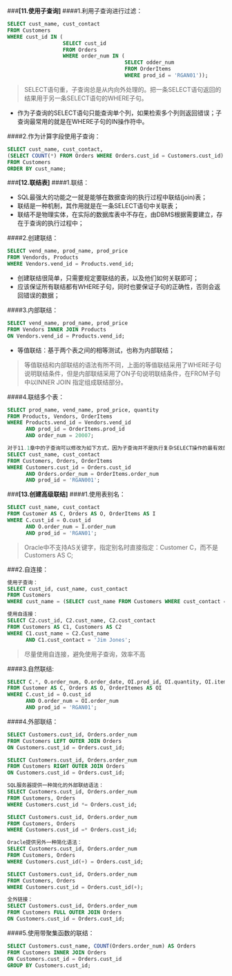 
###**[11.使用子查询]**
####1.利用子查询进行过滤：
```sql
SELECT cust_name, cust_contact
FROM Customers
WHERE cust_id IN (
                  SELECT cust_id
                  FROM Orders
                  WHERE order_num IN (
                                      SELECT odder_num
                                      FROM OrderItems
                                      WHERE prod_id = 'RGAN01'));
```
> SELECT语句重，子查询总是从内向外处理的。把一条SELECT语句返回的结果用于另一条SELECT语句的WHERE子句。

* 作为子查询的SELECT语句只能查询单个列，如果检索多个列则返回错误；子查询最常用的就是在WHERE子句的IN操作符中。

####2.作为计算字段使用子查询：
```sql
SELECT cust_name, cust_contact, 
(SELECT COUNT(*) FROM Orders WHERE Orders.cust_id = Customers.cust_id) AS order_count
FROM Customers
ORDER BY cust_name;
```

###**[12.联结表]**
####1.联结：
+ SQL最强大的功能之一就是能够在数据查询的执行过程中联结(join)表；
+ 联结是一种机制，其作用就是在一条SELECT语句中关联表；
+ 联结不是物理实体，在实际的数据库表中不存在，由DBMS根据需要建立，存在于查询的执行过程中；

####2.创建联结：
```sql
SELECT vend_name, prod_name, prod_price
FROM Vendords, Products
WHERE Vendors.vend_id = Products.vend_id;
```
+ 创建联结很简单，只需要规定要联结的表，以及他们如何关联即可；
+ 应该保证所有联结都有WHERE子句，同时也要保证子句的正确性，否则会返回错误的数据；

####3.内部联结：
```sql
SELECT vend_name, prod_name, prod_price
FROM Vendors INNER JOIN Products
ON Vendors.vend_id = Products.vend_id;
```

+ 等值联结：基于两个表之间的相等测试，也称为内部联结；
> 等值联结和内部联结的语法有所不同，上面的等值联结采用了WHERE子句说明联结条件，但是内部联结采用了ON子句说明联结条件，在FROM子句中以INNER JOIN
指定组成联结部分。

####4.联结多个表：
```sql
SELECT prod_name, vend_name, prod_price, quantity
FROM Products, Vendors, OrderItems
WHERE Products.vend_id = Vendors.vend_id 
      AND prod_id = OrderItems.prod_id
      AND order_num = 20007;
```
```sql
对于11.1章中的子查询可以修改为如下方式，因为子查询并不是执行复杂SELECT操作的最有效的方法：
SELECT cust_name, cust_contact
FROM Customers, Orders, OrderItems
WHERE Customers.cust_id = Orders.cust_id
      AND Orders.order_num = OrderItems.order_num
      AND prod_id = 'RGAN001';
```

###**[13.创建高级联结]**
####1.使用表别名：
```sql
SELECT cust_name, cust_contact
FROM Customer AS C, Orders AS O, OrderItems AS I
WHERE C.cust_id = O.cust_id
      AND O.order_num = I.order_num
      AND prod_id = 'RGAN01';
```
> Oracle中不支持AS关键字，指定别名时直接指定：Customer C，而不是Customers AS C;

###2.自连接：
```sql
使用子查询：
SELECT cust_id, cust_name, cust_contact
FROM Customers
WHERE cust_name = (SELECT cust_name FROM Customers WHERE cust_contact = 'Jim Jones');
```
```sql
使用自连接：
SELECT C2.cust_id, C2.cust_name, C2.cust_contact
FROM Customers AS C1, Customers AS C2
WHERE C1.cust_name = C2.Cust_name 
      AND C1.cust_contact = 'Jim Jones';
```
> 尽量使用自连接，避免使用子查询，效率不高

####3.自然联结:
```sql
SELECT C.*, O.order_num, O.order_date, OI.prod_id, OI.quantity, OI.item_price
FROM Customer AS C, Orders AS O, OrderItemes AS OI
WHERE C.cust_id = O.cust_id
      AND O.order_num = OI.order_num
      AND prod_id = 'RGAN01';
```

####4.外部联结：
```sql
SELECT Customers.cust_id, Orders.order_num
FROM Customers LEFT OUTER JOIN Orders
ON Customers.cust_id = Orders.cust_id;

SELECT Customers.cust_id, Orders.order_num
FROM Customers RIGHT OUTER JOIN Orders
ON Customers.cust_id = Orders.cust_id;
```
```sql
SQL服务器提供一种简化的外部联结语法：
SELECT Customers.cust_id, Orders.order_num
FROM Customers, Orders
WHERE Customers.cust_id *= Orders.cust_id;

SELECT Customers.cust_id, Orders.order_num
FROM Customers, Orders
WHERE Customers.cust_id =* Orders.cust_id;
```
```sql
Oracle提供另外一种简化语法：
SELECT Customers.cust_id, Orders.order_num
FROM Customers, Orders
WHERE Customers.cust_id(+) = Orders.cust_id;

SELECT Customers.cust_id, Orders.order_num
FROM Customers, Orders
WHERE Customers.cust_id = Orders.cust_id(+);
```
```sql
全外链接：
SELECT Customers.cust_id, Orders.order_num
FROM Customers FULL OUTER JOIN Orders
ON Customers.cust_id = Orders.cust_id;
```

####5.使用带聚集函数的联结：
```sql
SELECT Customers.cust_name, COUNT(Orders.order_num) AS Orders
FROM Customers INNER JOIN Orders
ON Customers.cust_id = Orders.cust_id
GROUP BY Customers.cust_id;
```
